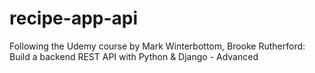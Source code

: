 # recipe-app-api

Following the Udemy course by Mark Winterbottom, Brooke Rutherford: Build a backend REST API with Python & Django - Advanced